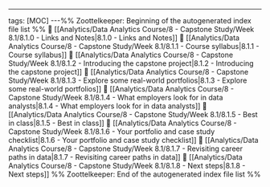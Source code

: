 ---
tags: [MOC]
---%% Zoottelkeeper: Beginning of the autogenerated index file list  %%
📄 [[Analytics/Data Analytics Course/8 - Capstone Study/Week 8.1/8.1.0 - Links and Notes|8.1.0 - Links and Notes]]
📄 [[Analytics/Data Analytics Course/8 - Capstone Study/Week 8.1/8.1.1 - Course syllabus|8.1.1 - Course syllabus]]
📄 [[Analytics/Data Analytics Course/8 - Capstone Study/Week 8.1/8.1.2 - Introducing the capstone project|8.1.2 - Introducing the capstone project]]
📄 [[Analytics/Data Analytics Course/8 - Capstone Study/Week 8.1/8.1.3 - Explore some real-world portfolios|8.1.3 - Explore some real-world portfolios]]
📄 [[Analytics/Data Analytics Course/8 - Capstone Study/Week 8.1/8.1.4 - What employers look for in data analysts|8.1.4 - What employers look for in data analysts]]
📄 [[Analytics/Data Analytics Course/8 - Capstone Study/Week 8.1/8.1.5 - Best in class|8.1.5 - Best in class]]
📄 [[Analytics/Data Analytics Course/8 - Capstone Study/Week 8.1/8.1.6 - Your portfolio and case study checklist|8.1.6 - Your portfolio and case study checklist]]
📄 [[Analytics/Data Analytics Course/8 - Capstone Study/Week 8.1/8.1.7 - Revisiting career paths in data|8.1.7 - Revisiting career paths in data]]
📄 [[Analytics/Data Analytics Course/8 - Capstone Study/Week 8.1/8.1.8 - Next steps|8.1.8 - Next steps]]
%% Zoottelkeeper: End of the autogenerated index file list  %%
